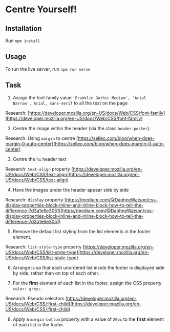 # Centre Yourself!

## Installation

Run `npm install`

## Usage

To run the live server, run `npm run serve`

## Task

1) Assign the font family value `'Franklin Gothic Medium', 'Arial Narrow', Arial, sans-serif` to all the text on the page

Research: [https://developer.mozilla.org/en-US/docs/Web/CSS/font-family](https://developer.mozilla.org/en-US/docs/Web/CSS/font-family)

2) Centre the image within the header (via the class `header-poster`).

Research: Using `margin` to centre [https://selleo.com/blog/when-does-margin-0-auto-center](https://selleo.com/blog/when-does-margin-0-auto-center)

3) Centre the `h1` header text

Research: `text-align` property [https://developer.mozilla.org/en-US/docs/Web/CSS/text-align](https://developer.mozilla.org/en-US/docs/Web/CSS/text-align)

4) Have the images under the header appear side by side

Research: `display` property [https://medium.com/@DaphneWatson/css-display-properties-block-inline-and-inline-block-how-to-tell-the-difference-7d3a1e6e3051](https://medium.com/@DaphneWatson/css-display-properties-block-inline-and-inline-block-how-to-tell-the-difference-7d3a1e6e3051)

5) Remove the default list styling from the list elements in the footer element.

Research: `list-style-type` property [https://developer.mozilla.org/en-US/docs/Web/CSS/list-style-type](https://developer.mozilla.org/en-US/docs/Web/CSS/list-style-type)

6) Arrange is so that each unordered list inside the footer is displayed side by side, rather than on top of each other.

7) For the __first__ element of each list in the footer, assign the CSS property `color: grey;`.

Research: Pseudo selectors [https://developer.mozilla.org/en-US/docs/Web/CSS/:first-child](https://developer.mozilla.org/en-US/docs/Web/CSS/:first-child)

8) Apply a `margin-bottom` property with a value of `20px` to the __first__ element of each list in the footer.
